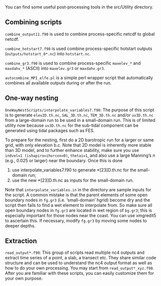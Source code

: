 You can find some useful post-processing tools in the src/Utility directory. 

## Combining scripts
`combine_output11.f90` is used to combine process-specific netcdf to global netcdf. 

`combine_hotstart7.f90` is used combine process-specific hotstart outputs (`outputs/hotstart_0*.nc`) into `hotstart.nc`. 

`combine_gr3.f90` is used to combine process-specific `maxelev_*` and `maxdahv_*` (ASCII) into `maxelev.gr3` or `maxdahv.gr3`.

`autocombine_MPI_elfe.pl` is a simple perl wrapper script that automatically combines all available outputs during or after the run.

## One-way nesting
`OneWayNestScripts/interpolate_variables7.f90`: The purpose of this script is to generate `elev2D.th.nc`, `SAL_3D.th.nc`, `TEM_3D.th.nc` and/or `uv3D.th.nc` from a large-domain run to be used in a small-domain run. This is of limited utility now because `uv3D.th.nc` for the sub-tidal component can be generated using tidal packages such as FES.

To prepare for the nesting, first do a 2D barotropic run for a larger or same grid, with only elevation b.c. Note that 2D model is inherently more stable than 3D model, and to further enhance stability, make sure you use `indvel=1 (ishapiro=ihorcon=0)`, `thetai=1`, and also use a large Manning’s $n$ (e.g., 0.025 or larger) near the boundary. Once this is done

1. use interpolate_variables7.f90 to generate *[23]D.th.nc for the small-domain run;
2. use the new *[23]D.th.nc as inputs for the small-domain run.

Note that `interpolate_variables.in` in the directory are sample inputs for the script. A common mistake is that the parent elements of some open boundary nodes in `fg.gr3` (i.e. ‘small-domain’ hgrid) become dry and the script then fails to find a wet element to interpolate from. So make sure all open boundary nodes in `fg.gr3` are located in wet region of `bg.gr3`; this is especially important for those nodes near the coast. You can use xmgredit5 to ascertain this. If necessary, modify `fg.gr3` by moving some nodes to deeper depths.

## Extraction
`read_output*.f90`: This group of scripts read multiple nc4 outputs and extract time series of a point, a slab, a transect etc. They share similar code structure and can be used to understand the nc4 output format as well as how to do your own processing. You may start from `read_output*_xyz.f90`. After you are familiar with these scripts, you can easily customize them for your own purpose.